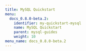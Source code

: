 ```yaml
---
title: MySQL Quickstart
menu:
  docs_0.8.0-beta.2:
    identifier: my-quickstart-mysql
    name: MySQL Quickstart
    parent: mysql-guides
    weight: 10
menu_name: docs_0.8.0-beta.2
---
```

